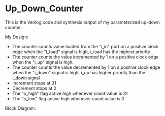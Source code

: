 # Up_Down_Counter
This is the Verilog code and synthesis output of my parameterized up-down counter.

My Design:
 - The counter counts value loaded from the "i_in" port on a positive clock edge when the "i_load" signal is high, i_load has the highest priority
 - The counter counts the value incremented by 1 on a positive clock edge when the "i_up" signal is high.
 - The counter counts the value decremented by 1 on a positive clock edge when the "i_down" signal is high, i_up has higher priority than the i_down signal
 - Increment stops at 31
 - Decrement stops at 0
 - The "o_high" flag active high whenever count value is 31
 - The "o_low" flag active high whenever count value is 0

Block Diagram:
